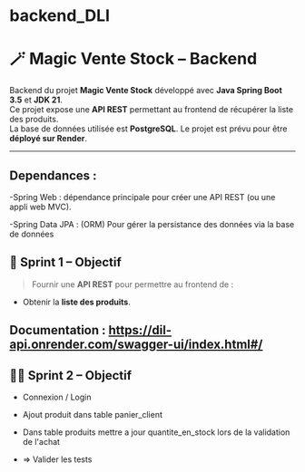 # backend_DLI
# 🪄 Magic Vente Stock – Backend

Backend du projet **Magic Vente Stock** développé avec **Java Spring Boot 3.5** et **JDK 21**.  
Ce projet expose une **API REST** permettant au frontend de récupérer la liste des produits.  
La base de données utilisée est **PostgreSQL**. Le projet est prévu pour être **déployé sur Render**.

---

## Dependances : 
  -Spring Web : dépendance principale pour créer une API REST (ou une appli web MVC).
  
  -Spring Data JPA : (ORM) Pour gérer la persistance des données via la base de données

## 🚀 Sprint 1 – Objectif

> Fournir une **API REST** pour permettre au frontend de :
- Obtenir la **liste des produits**.

## Documentation : https://dil-api.onrender.com/swagger-ui/index.html#/

## 🚀🚀 Sprint 2 – Objectif

  - Connexion / Login

  - Ajout produit dans table panier_client

  - Dans table produits mettre a jour quantite_en_stock lors de la validation de l'achat

  -  => Valider les tests
